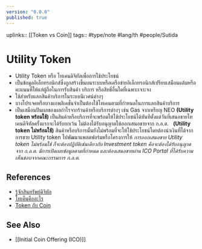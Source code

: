 ```yaml
---
version: "0.0.0"
published: true
---
```

uplinks:: [[Token vs Coin]]
tags:: #type/note #lang/th #people/Sutida
# Utility Token
- Utility Token หรือ โทเคนดิจิทัลเพื่อการใช้ประโยชน์ 
- เป็นข้อมูลอิเล็กทรอนิกส์ซึ่งถูกสร้างขึ้นบนระบบหรือเครือข่ายอิเล็กทรอนิกส์เปรียบเสมือนแต้มหรือคะแนนที่ให้แก่ผู้ถือในการรับสินค้า บริการ หรือสิทธิ์อื่นใดที่เฉพาะเจาะจง
- ใช้สำหรับแลกสินค้าบริการในระบบนิเวศน์ต่างๆ
-  บางโปรเจคหรือบางแอพลิเคชั่นจำเป็นต้องใช้โทเคนตามที่กำหนดในการแลกสินค้าบริการ 
- เป็นเสมือนปันผลของผลกำไรจากร้านค้าหรือบริการต่างๆ เช่น Gas จากเหรียญ NEO
**(Utility token พร้อมใช้)**
เป็นสินค้าหรือบริการที่จะพร้อมให้ใช้ประโยชน์ได้ทันทีตั้งแต่วันที่เสนอขายโทเคนดิจิทัลครั้งแรกจะได้รับยกเว้น ไม่ต้องได้รับอนุญาตให้ออกเสนอขายจาก ก.ล.ต. 
 **(Utility token ไม่พร้อมใช้)**
สินค้าหรือบริการนั้นยังไม่พร้อมที่จะให้ใช้ประโยชน์โดยต้องนำเงินที่ได้จากการขาย Utility token ไปพัฒนาแพลตฟอร์มหรือโครงการให้
*การออกเสนอขาย Utility token ไม่พร้อมใช้ ก็จะต้องปฏิบัติเช่นเดียวกับ Investment token คือจะต้องได้รับอนุญาตจาก ก.ล.ต. มีการเปิดเผยข้อมูลตามที่กำหนด และต้องเสนอขายผ่าน ICO Portal ที่ได้รับความเห็นชอบจากคณะกรรมการ ก.ล.ต.*

## References
- [รู้จักสินทรัพย์ดิจิทัล](https://www.efinancethai.com/Fintech/FintechMain.aspx?release=y&name=ft_202102101517)
- [โทเค็นคืออะไร](https://www.coinbase.com/th/learn/crypto-basics/what-is-a-token)
- [Token กับ Coin ](https://www.marketingoops.com/exclusive/insider-exclusive/token-coin-bitcoin/)

## See Also
- [[Initial Coin Offering (ICO)]]
